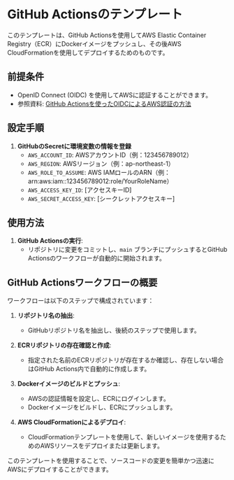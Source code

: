 # GitHub Actionsのテンプレート

このテンプレートは、GitHub Actionsを使用してAWS Elastic Container Registry（ECR）にDockerイメージをプッシュし、その後AWS CloudFormationを使用してデプロイするためのものです。

## 前提条件

- OpenID Connect (OIDC) を使用してAWSに認証することができます。
- 参照資料: [GitHub Actionsを使ったOIDCによるAWS認証の方法](https://zenn.dev/kou_pg_0131/articles/gh-actions-oidc-aws)

## 設定手順

1. **GitHubのSecretに環境変数の情報を登録**
    - `AWS_ACCOUNT_ID`: AWSアカウントID（例：123456789012）
    - `AWS_REGION`: AWSリージョン（例：ap-northeast-1）
    - `AWS_ROLE_TO_ASSUME`: AWS IAMロールのARN（例：arn:aws:iam::123456789012:role/YourRoleName）
    - `AWS_ACCESS_KEY_ID`: [アクセスキーID]
    - `AWS_SECRET_ACCESS_KEY`: [シークレットアクセスキー]

## 使用方法

1. **GitHub Actionsの実行**:
   - リポジトリに変更をコミットし、`main` ブランチにプッシュするとGitHub Actionsのワークフローが自動的に開始されます。

## GitHub Actionsワークフローの概要

ワークフローは以下のステップで構成されています：

1. **リポジトリ名の抽出**:
   - GitHubリポジトリ名を抽出し、後続のステップで使用します。

2. **ECRリポジトリの存在確認と作成**:
   - 指定された名前のECRリポジトリが存在するか確認し、存在しない場合はGitHub Actions内で自動的に作成します。

3. **Dockerイメージのビルドとプッシュ**:
   - AWSの認証情報を設定し、ECRにログインします。
   - Dockerイメージをビルドし、ECRにプッシュします。

4. **AWS CloudFormationによるデプロイ**:
   - CloudFormationテンプレートを使用して、新しいイメージを使用するためのAWSリソースをデプロイまたは更新します。

このテンプレートを使用することで、ソースコードの変更を簡単かつ迅速にAWSにデプロイすることができます。